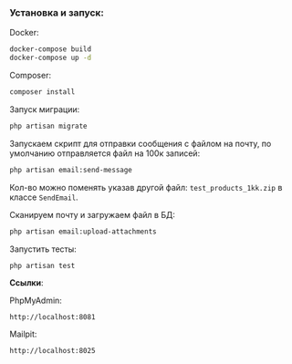 ### Установка и запуск:

Docker:

```bash
docker-compose build
docker-compose up -d
```

Composer:

```bash
composer install
```

Запуск миграции:

```bash
php artisan migrate
```

Запускаем скрипт для отправки сообщения с файлом на почту, по умолчанию отправляется файл на 100к записей:

```bash
php artisan email:send-message
```

Кол-во можно поменять указав другой файл: `test_products_1kk.zip` в классе `SendEmail`.

Сканируем почту и загружаем файл в БД:

```bash
php artisan email:upload-attachments
```

Запустить тесты:

```bash
php artisan test
```

**Ссылки**:

PhpMyAdmin:

```code
http://localhost:8081
```

Mailpit:

```
http://localhost:8025
```
